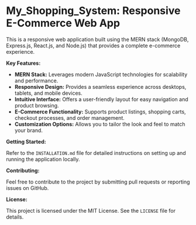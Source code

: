 # My_Shopping_System: Responsive E-Commerce Web App

This is a responsive web application built using the MERN stack (MongoDB, Express.js, React.js, and Node.js) that provides a complete e-commerce experience.

**Key Features:**

* **MERN Stack:** Leverages modern JavaScript technologies for scalability and performance.
* **Responsive Design:** Provides a seamless experience across desktops, tablets, and mobile devices.
* **Intuitive Interface:** Offers a user-friendly layout for easy navigation and product browsing.
* **E-Commerce Functionality:** Supports product listings, shopping carts, checkout processes, and order management.
* **Customization Options:** Allows you to tailor the look and feel to match your brand.

**Getting Started:**

Refer to the `INSTALLATION.md` file for detailed instructions on setting up and running the application locally.

**Contributing:**

Feel free to contribute to the project by submitting pull requests or reporting issues on GitHub.

**License:**

This project is licensed under the MIT License. See the `LICENSE` file for details.
